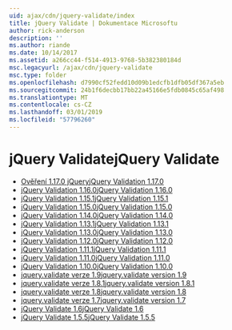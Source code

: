 ```yaml
---
uid: ajax/cdn/jquery-validate/index
title: jQuery Validate | Dokumentace Microsoftu
author: rick-anderson
description: ''
ms.author: riande
ms.date: 10/14/2017
ms.assetid: a266cc44-f514-4913-9768-5b382380184d
msc.legacyurl: /ajax/cdn/jquery-validate
msc.type: folder
ms.openlocfilehash: d7990cf52fedd10d09b1edcfb1dfb05df367a5eb
ms.sourcegitcommit: 24b1f6decbb17bb22a45166e5fdb0845c65af498
ms.translationtype: MT
ms.contentlocale: cs-CZ
ms.lasthandoff: 03/01/2019
ms.locfileid: "57796260"
---
```

<a name="jquery-validate"></a><span data-ttu-id="04de1-102">jQuery Validate</span><span class="sxs-lookup"><span data-stu-id="04de1-102">jQuery Validate</span></span>
====================
- [<span data-ttu-id="04de1-103">Ověření 1.17.0 jQuery</span><span class="sxs-lookup"><span data-stu-id="04de1-103">jQuery Validation 1.17.0</span></span>](cdnjqueryvalidate1170.md)
- [<span data-ttu-id="04de1-104">jQuery Validation 1.16.0</span><span class="sxs-lookup"><span data-stu-id="04de1-104">jQuery Validation 1.16.0</span></span>](cdnjqueryvalidate1160.md)
- [<span data-ttu-id="04de1-105">jQuery Validation 1.15.1</span><span class="sxs-lookup"><span data-stu-id="04de1-105">jQuery Validation 1.15.1</span></span>](cdnjqueryvalidate1151.md)
- [<span data-ttu-id="04de1-106">jQuery Validation 1.15.0</span><span class="sxs-lookup"><span data-stu-id="04de1-106">jQuery Validation 1.15.0</span></span>](cdnjqueryvalidate1150.md)
- [<span data-ttu-id="04de1-107">jQuery Validation 1.14.0</span><span class="sxs-lookup"><span data-stu-id="04de1-107">jQuery Validation 1.14.0</span></span>](cdnjqueryvalidate1140.md)
- [<span data-ttu-id="04de1-108">jQuery Validation 1.13.1</span><span class="sxs-lookup"><span data-stu-id="04de1-108">jQuery Validation 1.13.1</span></span>](cdnjqueryvalidate1131.md)
- [<span data-ttu-id="04de1-109">jQuery Validation 1.13.0</span><span class="sxs-lookup"><span data-stu-id="04de1-109">jQuery Validation 1.13.0</span></span>](cdnjqueryvalidate1130.md)
- [<span data-ttu-id="04de1-110">jQuery Validation 1.12.0</span><span class="sxs-lookup"><span data-stu-id="04de1-110">jQuery Validation 1.12.0</span></span>](cdnjqueryvalidate1120.md)
- [<span data-ttu-id="04de1-111">jQuery Validation 1.11.1</span><span class="sxs-lookup"><span data-stu-id="04de1-111">jQuery Validation 1.11.1</span></span>](cdnjqueryvalidate1111.md)
- [<span data-ttu-id="04de1-112">jQuery Validation 1.11.0</span><span class="sxs-lookup"><span data-stu-id="04de1-112">jQuery Validation 1.11.0</span></span>](cdnjqueryvalidate111.md)
- [<span data-ttu-id="04de1-113">jQuery Validation 1.10.0</span><span class="sxs-lookup"><span data-stu-id="04de1-113">jQuery Validation 1.10.0</span></span>](cdnjqueryvalidate110.md)
- [<span data-ttu-id="04de1-114">jquery.validate verze 1.9</span><span class="sxs-lookup"><span data-stu-id="04de1-114">jquery.validate version 1.9</span></span>](cdnjqueryvalidate19.md)
- [<span data-ttu-id="04de1-115">jquery.validate verze 1.8.1</span><span class="sxs-lookup"><span data-stu-id="04de1-115">jquery.validate version 1.8.1</span></span>](cdnjqueryvalidate181.md)
- [<span data-ttu-id="04de1-116">jquery.validate verze 1.8</span><span class="sxs-lookup"><span data-stu-id="04de1-116">jquery.validate version 1.8</span></span>](cdnjqueryvalidate18.md)
- [<span data-ttu-id="04de1-117">jquery.validate verze 1.7</span><span class="sxs-lookup"><span data-stu-id="04de1-117">jquery.validate version 1.7</span></span>](cdnjqueryvalidate17.md)
- [<span data-ttu-id="04de1-118">jQuery Validate 1.6</span><span class="sxs-lookup"><span data-stu-id="04de1-118">jQuery Validate 1.6</span></span>](cdnjqueryvalidate16.md)
- [<span data-ttu-id="04de1-119">jQuery Validate 1.5.5</span><span class="sxs-lookup"><span data-stu-id="04de1-119">jQuery Validate 1.5.5</span></span>](cdnjqueryvalidate155.md)
